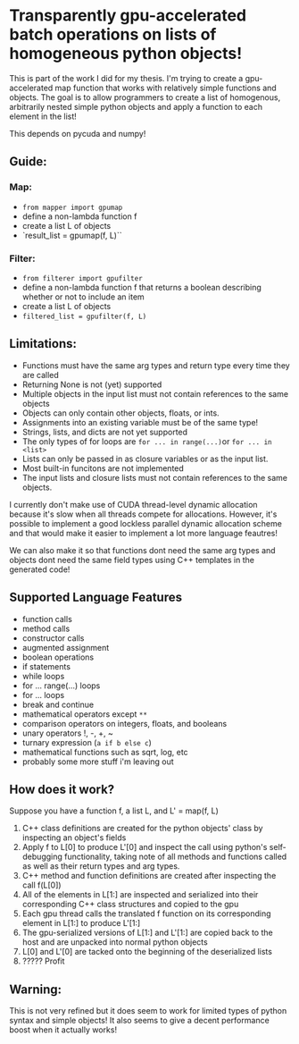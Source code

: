 # Transparently gpu-accelerated batch operations on lists of homogeneous python objects!

This is part of the work I did for my thesis.
I'm trying to create a gpu-accelerated map function that works with relatively simple functions and objects.
The goal is to allow programmers to create a list of homogenous, arbitrarily nested simple python objects and apply a function to each element in the list!

This depends on pycuda and numpy!

## Guide:

### Map:

* `from mapper import gpumap`
* define a non-lambda function f
* create a list L of objects
* `result_list = gpumap(f, L)``

### Filter:

* `from filterer import gpufilter`
* define a non-lambda function f that returns a boolean describing whether or not to include an item
* create a list L of objects
* `filtered_list = gpufilter(f, L)`

## Limitations:

* Functions must have the same arg types and return type every time they are called
* Returning None is not (yet) supported
* Multiple objects in the input list must not contain references to the same objects
* Objects can only contain other objects, floats, or ints.
* Assignments into an existing variable must be of the same type!
* Strings, lists, and dicts are not yet supported
* The only types of for loops are `for ... in range(...)`or `for ... in <list>`
* Lists can only be passed in as closure variables or as the input list.
* Most built-in funcitons are not implemented
* The input lists and closure lists must not contain references to the same objects.

I currently don't make use of CUDA thread-level dynamic allocation because it's slow when all threads compete for allocations. However, it's possible to implement a good lockless parallel dynamic allocation scheme and that would make it easier to implement a lot more language feautres!

We can also make it so that functions dont need the same arg types and objects dont need the same field types using C++ templates in the generated code!


## Supported Language Features

* function calls
* method calls
* constructor calls
* augmented assignment
* boolean operations
* if statements
* while loops
* for ... range(...) loops
* for ... <list> loops
* break and continue
* mathematical operators except `**`
* comparison operators on integers, floats, and booleans
* unary operators !, -, +, ~
* turnary expression (`a if b else c`)
* mathematical functions such as sqrt, log, etc
* probably some more stuff i'm leaving out


## How does it work?

Suppose you have a function f, a list L, and L' = map(f, L)

1.  C++ class definitions are created for the python objects' class by inspecting an object's fields
2.  Apply f to L[0] to produce L'[0] and inspect the call using python's self-debugging functionality, taking note of all methods and functions called as well as their return types and arg types.
3.  C++ method and function definitions are created after inspecting the call f(L[0])
4.  All of the elements in L[1:] are inspected and serialized into their corresponding C++ class structures and copied to the gpu
5.  Each gpu thread calls the translated f function on its corresponding element in L[1:] to produce L'[1:]
6.  The gpu-serialized versions of L[1:] and L'[1:] are copied back to the host and are unpacked into normal python objects
7.  L[0] and L'[0] are tacked onto the beginning of the deserialized lists
8.  ????? Profit

## Warning:

This is not very refined but it does seem to work for limited types of python syntax and simple objects!
It also seems to give a decent performance boost when it actually works!
